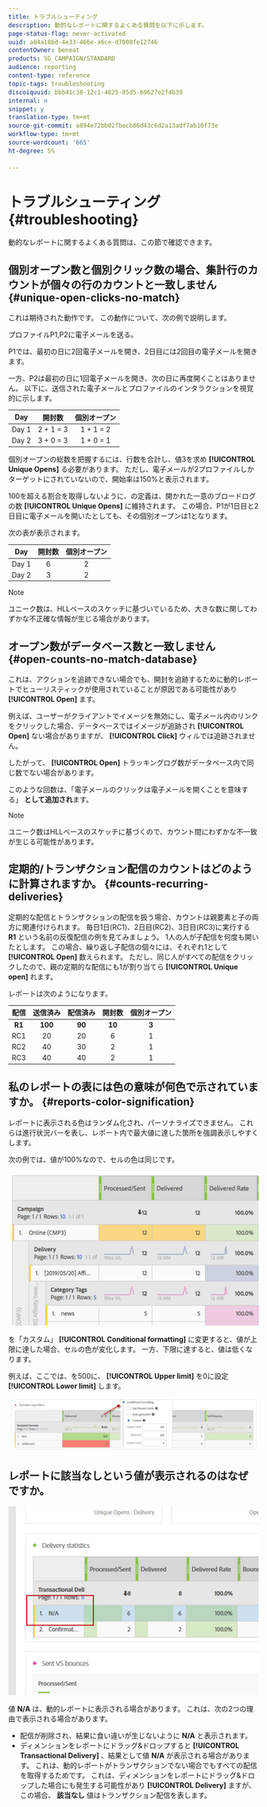 ```yaml
---
title: トラブルシューティング
description: 動的なレポートに関するよくある質問を以下に示します。
page-status-flag: never-activated
uuid: a84a18bd-4e33-466e-a6ce-d7008fe12746
contentOwner: beneat
products: SG_CAMPAIGN/STANDARD
audience: reporting
content-type: reference
topic-tags: troubleshooting
discoiquuid: bbb41c38-12c1-4625-85d5-69627e2f4b39
internal: n
snippet: y
translation-type: tm+mt
source-git-commit: a894e72bb02fbecb86d43c6d2a13adf7ab10f73e
workflow-type: tm+mt
source-wordcount: '665'
ht-degree: 5%

---
```



# トラブルシューティング{#troubleshooting}

動的なレポートに関するよくある質問は、この節で確認できます。

## 個別オープン数と個別クリック数の場合、集計行のカウントが個々の行のカウントと一致しません {#unique-open-clicks-no-match}

これは期待された動作です。
この動作について、次の例で説明します。

プロファイルP1,P2に電子メールを送る。

P1では、最初の日に2回電子メールを開き、2日目には2回目の電子メールを開きます。

一方、P2は最初の日に1回電子メールを開き、次の日に再度開くことはありません。
以下に、送信された電子メールとプロファイルのインタラクションを視覚的に示します。

<table> 
 <thead> 
  <tr> 
   <th align="center"> <strong>Day</strong> <br /> </th> 
   <th align="center"> <strong>開封数</strong> <br /> </th> 
   <th align="center"> <strong>個別オープン</strong> <br /> </th> 
  </tr> 
 </thead> 
 <tbody> 
  <tr> 
   <td align="center"> Day 1<br /> </td> 
   <td align="center"> 2 + 1 = 3<br /> </td> 
   <td align="center"> 1 + 1 = 2<br /> </td> 
  </tr> 
  <tr> 
   <td align="center"> Day 2<br /> </td> 
   <td align="center"> 3 + 0 = 3<br /> </td> 
   <td align="center"> 1 + 0 = 1<br /> </td> 
  </tr>
 </tbody> 
</table>

個別オープンの総数を把握するには、行数を合計し、値3を求め **[!UICONTROL Unique Opens]** る必要があります。 ただし、電子メールが2プロファイルしかターゲットにされていないので、開始率は150%と表示されます。

100を超える割合を取得しないように、の定義は、開かれた一意のブロードログの数 **[!UICONTROL Unique Opens]** に維持されます。 この場合、P1が1日目と2日目に電子メールを開いたとしても、その個別オープンは1となります。

次の表が表示されます。

<table> 
 <thead> 
  <tr> 
   <th align="center"> <strong>Day</strong> <br /> </th> 
   <th align="center"> <strong>開封数</strong> <br /> </th> 
   <th align="center"> <strong>個別オープン</strong> <br /> </th> 
  </tr> 
 </thead> 
 <tbody> 
  <tr> 
   <td align="center"> Day 1<br /> </td> 
   <td align="center"> 6<br /> </td> 
   <td align="center"> 2<br /> </td>
  </tr> 
  <tr> 
   <td align="center"> Day 2<br /> </td> 
   <td align="center"> 3<br /> </td> 
   <td align="center"> 2<br /> </td> 
  </tr> 
 </tbody> 
</table>

>[!NOTE]
>
>ユニーク数は、HLLベースのスケッチに基づいているため、大きな数に関してわずかな不正確な情報が生じる場合があります。

## オープン数がデータベース数と一致しません {#open-counts-no-match-database}

これは、アクションを追跡できない場合でも、開封を追跡するために動的レポートでヒューリスティックが使用されていることが原因である可能性があり **[!UICONTROL Open]** ます。

例えば、ユーザーがクライアントでイメージを無効にし、電子メール内のリンクをクリックした場合、データベースではイメージが追跡され **[!UICONTROL Open]** ない場合がありますが、 **[!UICONTROL Click]** ウィルでは追跡されません。

したがって、 **[!UICONTROL Open]** トラッキングログ数がデータベース内で同じ数でない場合があります。

このような回数は、「電子メールのクリックは電子メールを開くことを意味する」 **として追加され**&#x200B;ます。

>[!NOTE]
>
>ユニーク数はHLLベースのスケッチに基づくので、カウント間にわずかな不一致が生じる可能性があります。

## 定期的/トランザクション配信のカウントはどのように計算されますか。 {#counts-recurring-deliveries}

定期的な配信とトランザクションの配信を扱う場合、カウントは親要素と子の両方に関連付けられます。
毎日1日(RC1)、2日目(RC2)、3日目(RC3)に実行する **R1** という名前の反復配信の例を見てみましょう。
1人の人が子配信を何度も開いたとします。 この場合、繰り返し子配信の個々には、それぞれ1として **[!UICONTROL Open]** 数えられます。
ただし、同じ人がすべての配信をクリックしたので、親の定期的な配信にも1が割り当てら **[!UICONTROL Unique open]** れます。

レポートは次のようになります。

<table> 
 <thead> 
  <tr> 
   <th align="center"> <strong>配信</strong> <br /> </th> 
   <th align="center"> <strong>送信済み</strong> <br /> </th> 
   <th align="center"> <strong>配信済み</strong> <br /> </th>
   <th align="center"> <strong>開封数</strong> <br /> </th> 
   <th align="center"> <strong>個別オープン</strong> <br /> </th>
  </tr> 
 </thead> 
 <tbody> 
  <tr> 
   <td align="center"> <strong>R1<br/> </td> 
   <td align="center"> <strong>100<br/> </td> 
   <td align="center"> <strong>90<br/> </td> 
   <td align="center"> <strong>10<br/> </td> 
   <td align="center"> <strong>3<br/> </td> 
  </tr> 
  <tr> 
   <td align="center"> RC1<br/> </td> 
   <td align="center"> 20<br /> </td> 
   <td align="center"> 20<br /> </td> 
   <td align="center"> 6<br /> </td> 
   <td align="center"> 1<br /> </td> 
  </tr>
    <tr> 
   <td align="center"> RC2<br /> </td> 
   <td align="center"> 40<br /> </td> 
   <td align="center"> 30<br /> </td> 
   <td align="center"> 2<br /> </td> 
   <td align="center"> 1<br /> </td> 
  </tr> 
    <tr> 
   <td align="center"> RC3<br /> </td> 
   <td align="center"> 40<br /> </td> 
   <td align="center"> 40<br /> </td> 
   <td align="center"> 2<br /> </td> 
   <td align="center"> 1<br /> </td> 
  </tr> 
 </tbody> 
</table>

## 私のレポートの表には色の意味が何色で示されていますか。 {#reports-color-signification}

レポートに表示される色はランダム化され、パーソナライズできません。 これらは進行状況バーを表し、レポート内で最大値に達した箇所を強調表示しやすくします。

次の例では、値が100%なので、セルの色は同じです。

![](assets/troubleshooting_1.png)

を「カスタム」 **[!UICONTROL Conditional formatting]** に変更すると、値が上限に達した場合、セルの色が変化します。 一方、下限に達すると、値は低くなります。

例えば、ここでは、を500に、 **[!UICONTROL Upper limit]** を0に設定 **[!UICONTROL Lower limit]** します。

![](assets/troubleshooting_2.png)

## レポートに該当なしという値が表示されるのはなぜですか。

![](assets/troubleshooting_3.png)

値 **N/A** は、動的レポートに表示される場合があります。 これは、次の2つの理由で表示される場合があります。

* 配信が削除され、結果に食い違いが生じないように **N/A** と表示されます。
* ディメンションをレポートにドラッグ&amp;ドロップすると **[!UICONTROL Transactional Delivery]** 、結果として値 **N/A** が表示される場合があります。 これは、動的レポートがトランザクションでない場合でもすべての配信を取得するためです。
これは、ディメンションをレポートにドラッグ&amp;ドロップした場合にも発生する可能性があり **[!UICONTROL Delivery]** ますが、この場合、 **該当なし** 値はトランザクション配信を表します。
